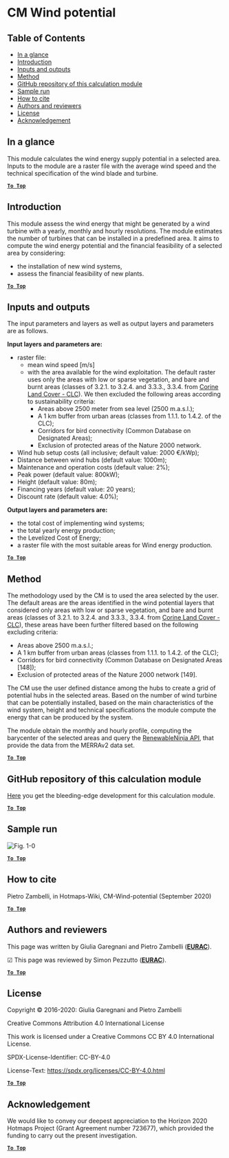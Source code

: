 # CM Wind potential

## Table of Contents
* [In a glance](#in-a-glance)
* [Introduction](#introduction)
* [Inputs and outputs](#inputs-and-outputs)
* [Method](#method)
* [GitHub repository of this calculation module](#github-repository-of-this-calculation-module)
* [Sample run](#sample-run)
* [How to cite](#how-to-cite)
* [Authors and reviewers](#authors-and-reviewers)
* [License](#license)
* [Acknowledgement](#acknowledgement)

## In a glance

This module calculates the wind energy supply potential in a selected area. Inputs to the module are a raster file with the average wind speed and the technical specification of the wind blade and turbine.

[**`To Top`**](#table-of-contents)

## Introduction

This module assess the wind energy that might be generated by a wind turbine with a yearly, monthly and hourly resolutions.
The module estimates the number of turbines that can be installed in a predefined area.
It aims to compute the wind energy potential and the financial feasibility of a selected area by considering:
- the installation of new wind systems,
- assess the financial feasibility of new plants.

[**`To Top`**](#table-of-contents)


## Inputs and outputs

The input parameters and layers as well as output layers and parameters are as follows.

**Input layers and parameters are:**

* raster file:
     * mean wind speed [m/s] 
     * with the area available for the wind exploitation. The default raster uses only the areas with low or sparse vegetation, and bare and burnt areas (classes of 3.2.1. to 3.2.4. and 3.3.3., 3.3.4. from [Corine Land Cover - CLC](https://land.copernicus.eu/pan-european/corine-land-cover)). We then excluded the following areas according to sustainability criteria:
          * Areas above 2500 meter from sea level (2500 m.a.s.l.);
          * A 1 km buffer from urban areas (classes from 1.1.1. to 1.4.2. of the CLC);
          * Corridors for bird connectivity (Common Database on Designated Areas);
          * Exclusion of protected areas of the Nature 2000 network.
* Wind hub setup costs (all inclusive; default value: 2000 €/kWp);
* Distance between wind hubs (default value: 1000m);
* Maintenance and operation costs (default value: 2%);
* Peak power (default value: 800kW);
* Height (default value: 80m);
* Financing years (default value: 20 years);
* Discount rate (default value: 4.0%);

**Output layers and parameters are:**

* the total cost of implementing wind systems;
* the total yearly energy production;
* the Levelized Cost of Energy;
* a raster file with the most suitable areas for Wind energy production.


[**`To Top`**](#table-of-contents)


## Method

The methodology used by the CM is to used the area selected by the user. The default areas are the areas identified in the wind potential layers that considered only areas with low or sparse vegetation, and bare and burnt areas (classes of 3.2.1. to 3.2.4. and 3.3.3., 3.3.4. from [Corine Land Cover - CLC](https://land.copernicus.eu/pan-european/corine-land-cover)), these areas have been further filtered based on the following excluding criteria:
- Areas above 2500 m.a.s.l.;
- A 1 km buffer from urban areas (classes from 1.1.1. to 1.4.2. of the CLC);
- Corridors for bird connectivity (Common Database on Designated Areas [148]);
- Exclusion of protected areas of the Nature 2000 network [149].

The CM use the user defined distance among the hubs to create a grid of potential hubs in the selected areas.
Based on the number of wind turbine that can be potentially installed, based on the main characteristics of the wind system, height and technical specifications the module compute the energy that can be produced by the system. 

The module obtain the monthly and hourly profile, computing the barycenter of the selected areas and query the [RenewableNinja API](https://www.renewables.ninja/), that provide the data from the MERRAv2 data set.

[**`To Top`**](#table-of-contents)


## GitHub repository of this calculation module

[Here](https://github.com/HotMaps/wind_potential) you get the bleeding-edge development for this calculation module.

[**`To Top`**](#table-of-contents)

## Sample run

![Fig. 1-0](https://wiki.hotmaps.hevs.ch/en/CM-Wind-potential/cm-wind.png "Execute the Wind CM")


[**`To Top`**](#table-of-contents)

## How to cite

Pietro Zambelli, in Hotmaps-Wiki, CM-Wind-potential (September 2020)

[**`To Top`**](#table-of-contents)


## Authors and reviewers

This page was written by Giulia Garegnani and Pietro Zambelli (**[EURAC](http://www.eurac.edu)**).

&#9745; This page was reviewed by Simon Pezzutto (**[EURAC](http://www.eurac.edu)**).


[**`To Top`**](#table-of-contents)

## License

Copyright © 2016-2020: Giulia Garegnani and Pietro Zambelli

Creative Commons Attribution 4.0 International License

This work is licensed under a Creative Commons CC BY 4.0 International License.

SPDX-License-Identifier: CC-BY-4.0

License-Text: https://spdx.org/licenses/CC-BY-4.0.html

[**`To Top`**](#table-of-contents)


## Acknowledgement

We would like to convey our deepest appreciation to the Horizon 2020 Hotmaps Project (Grant Agreement number 723677), which provided the funding to carry out the present investigation.

[**`To Top`**](#table-of-contents)